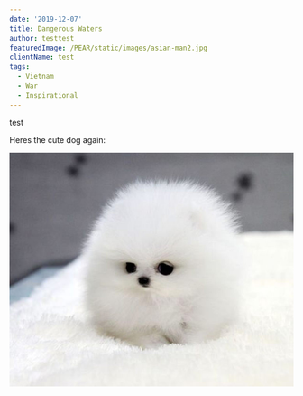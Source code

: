 ```yaml
---
date: '2019-12-07'
title: Dangerous Waters
author: testtest
featuredImage: /PEAR/static/images/asian-man2.jpg
clientName: test
tags:
  - Vietnam
  - War
  - Inspirational
---
```

test

Heres the cute dog again:

![Wow thats a cute dog.](/PEAR/static/images/very_cute_dog.jpg "Image of cute dog")
